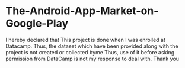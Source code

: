 # The-Android-App-Market-on-Google-Play
I hereby declared that This project is done when I was enrolled at Datacamp. Thus, the dataset which have been provided along with the project is not created or collected byme
Thus, use of it before asking permission from DataCamp is not my response to deal with. Thank you
